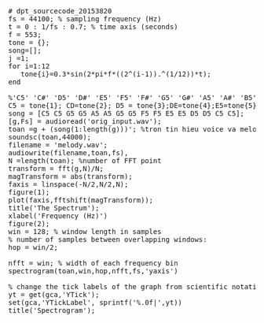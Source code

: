 <pre>
# dpt_sourcecode_20153820
fs = 44100; % sampling frequency (Hz)
t = 0 : 1/fs : 0.7; % time axis (seconds)
f = 553;
tone = {};
song=[];
j =1;
for i=1:12
   tone{i}=0.3*sin(2*pi*f*((2^(i-1)).^(1/12))*t);
end

%'C5' 'C#' 'D5' 'D#' 'E5' 'F5' 'F#' 'G5' 'G#' 'A5' 'A#' 'B5'
C5 = tone{1}; CD=tone{2}; D5 = tone{3};DE=tone{4};E5=tone{5};F5=tone{6};FG=tone{7};G5=tone{8};GA=tone{9};A5=tone{10};AB=tone{11};B5=tone{12};
song = [C5 C5 G5 G5 A5 A5 G5 G5 F5 F5 E5 E5 D5 D5 C5 C5];
[g,Fs] = audioread('orig_input.wav');
toan =g + (song(1:length(g)))'; %tron tin hieu voice va melody
soundsc(toan,44000);
filename = 'melody.wav';
audiowrite(filename,toan,fs),
N =length(toan); %number of FFT point
transform = fft(g,N)/N;
magTransform = abs(transform);
faxis = linspace(-N/2,N/2,N);
figure(1);
plot(faxis,fftshift(magTransform));
title('The Spectrum');
xlabel('Frequency (Hz)')
figure(2);
win = 128; % window length in samples
% number of samples between overlapping windows:
hop = win/2;          

nfft = win; % width of each frequency bin 
spectrogram(toan,win,hop,nfft,fs,'yaxis')

% change the tick labels of the graph from scientific notation to floating point: 
yt = get(gca,'YTick');  
set(gca,'YTickLabel', sprintf('%.0f|',yt))
title('Spectrogram');
</pre>

